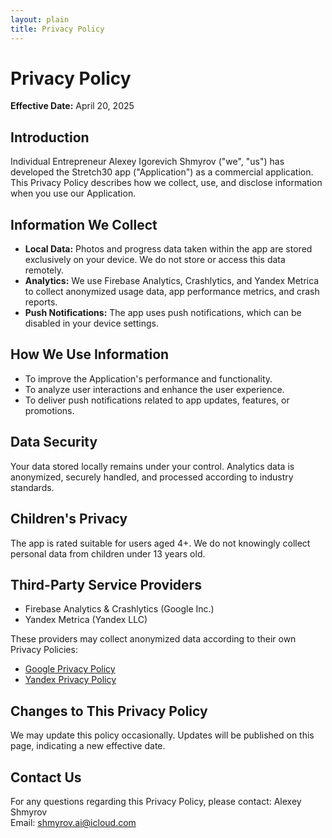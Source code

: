 ```yaml
---
layout: plain
title: Privacy Policy
---
```


# Privacy Policy

**Effective Date:** April 20, 2025

## Introduction
Individual Entrepreneur Alexey Igorevich Shmyrov ("we", "us") has developed the Stretch30 app ("Application") as a commercial application. This Privacy Policy describes how we collect, use, and disclose information when you use our Application.

## Information We Collect
- **Local Data:** Photos and progress data taken within the app are stored exclusively on your device. We do not store or access this data remotely.
- **Analytics:** We use Firebase Analytics, Crashlytics, and Yandex Metrica to collect anonymized usage data, app performance metrics, and crash reports.
- **Push Notifications:** The app uses push notifications, which can be disabled in your device settings.

## How We Use Information
- To improve the Application's performance and functionality.
- To analyze user interactions and enhance the user experience.
- To deliver push notifications related to app updates, features, or promotions.

## Data Security
Your data stored locally remains under your control. Analytics data is anonymized, securely handled, and processed according to industry standards.

## Children's Privacy
The app is rated suitable for users aged 4+. We do not knowingly collect personal data from children under 13 years old.

## Third-Party Service Providers
- Firebase Analytics & Crashlytics (Google Inc.)
- Yandex Metrica (Yandex LLC)

These providers may collect anonymized data according to their own Privacy Policies:
- [Google Privacy Policy](https://policies.google.com/privacy)
- [Yandex Privacy Policy](https://metrica.yandex.com/about/info/privacy-policy)

## Changes to This Privacy Policy
We may update this policy occasionally. Updates will be published on this page, indicating a new effective date.

## Contact Us
For any questions regarding this Privacy Policy, please contact:
Alexey Shmyrov  
Email: shmyrov.ai@icloud.com
